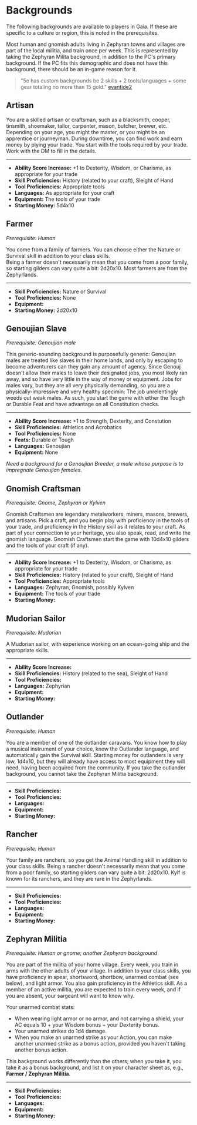 # Backgrounds

The following backgrounds are available to players in Gaia.  If these are specific to a culture or region, this is noted in the prerequisites.

Most human and gnomish adults living in Zephyran towns and villages are part of the local militia, and train once per week.  This is represented by taking the Zephyran Milita background, in addition to the PC's primary background.  If the PC fits this demographic and does not have this background, there should be an in-game reason for it.

> "5e has custom backgrounds be 2 skills + 2 tools/languages + some gear totaling no more than 15 gold." [evantide2](https://www.reddit.com/r/DnD/comments/6bix2t/if_theres_one_class_i_hate_its_because/dhn790s/)

## Artisan

You are a skilled artisan or craftsman, such as a blacksmith, cooper, tinsmith, shoemaker, tailor, carpenter, mason, butcher, brewer, etc.  Depending on your age, you might the master, or you might be an apprentice or journeyman.  During downtime, you can find work and earn money by plying your trade. You start with the tools required by your trade.  Work with the DM to fill in the details.

___
- **Ability Score Increase:** +1 to Dexterity, Wisdom, or Charisma, as appropriate for your trade
- **Skill Proficiencies:** History (related to your craft), Sleight of Hand
- **Tool Proficiencies:** Appropriate tools
- **Languages:** As appropriate for your craft
- **Equipment:** The tools of your trade
- **Starting Money:** 5d4x10

## Farmer

*Prerequisite: Human*

You come from a family of farmers.  You can choose either the Nature or Survival skill in addition to your class skills.  
Being a farmer doesn't necessarily mean that you come from a poor family, so starting gilders can vary quite a bit: 2d20x10.  Most farmers are from the Zephyrlands.

___
- **Skill Proficiencies:** Nature or Survival
- **Tool Proficiencies:** None
- **Equipment:** 
- **Starting Money:** 2d20x10

## Genoujian Slave

*Prerequisite: Genoujian male*

This generic-sounding background is purposefully generic:  Genoujian males are treated  like slaves in their home lands, and only by escaping to become adventurers can they gain any amount of agency.  Since Genouj doesn't allow their males to leave their designated jobs, you most likely ran away, and so have very little in the way of money or equipment.  Jobs for males vary, but they are all very physically demanding, so you are a physically-impressive and very healthy specimin:  The job unrelentingly weeds out weak males.  As such, you start the game with either the Tough or Durable Feat and have advantage on all Constitution checks.

___
- **Ability Score Increase:** +1 to Strength, Dexterity, and Constution
- **Skill Proficiencies:** Athletics and Acrobatics
- **Tool Proficiencies:** None
- **Feats:** Durable or Tough
- **Languages:** Genoujian
- **Equipment:** None

*Need a background for a Genoujian Breeder, a male whose purpose is to impregnate Genoujian females.*

## Gnomish Craftsman

*Prerequisite: Gnome, Zephyran or Kylven*

Gnomish Craftsmen are legendary metalworkers, miners, masons, brewers, and artisans.  Pick a craft, and you begin play with proficiency in the tools of your trade, and proficiency in the History skill as it relates to your craft.  As part of your connection to your heritage, you also speak, read, and write the gnomish language.  Gnomish Craftsmen start the game with 10d4x10 gilders and the tools of your craft (if any).

___
- **Ability Score Increase:** +1 to Dexterity, Wisdom, or Charisma, as appropriate for your trade
- **Skill Proficiencies:** History (related to your craft), Sleight of Hand
- **Tool Proficiencies:** Appropriate tools
- **Languages:** Zephyran, Gnomish, possibly Kylven
- **Equipment:** The tools of your trade
- **Starting Money:** 

## Mudorian Sailor

*Prerequisite: Mudorian*

A Mudorian sailor, with experience working on an ocean-going ship and the appropriate skills.
___
- **Ability Score Increase:** 
- **Skill Proficiencies:** History (related to the sea), Sleight of Hand
- **Tool Proficiencies:** 
- **Languages:** Zephyrian
- **Equipment:** 
- **Starting Money:** 


## Outlander

*Prerequisite: Human*

You are a member of one of the outlander caravans.  You know how to play a musical instrument of your choice, know the Outlander language, and automatically gain the Survival skill. Starting money for outlanders is very low, 1d4x10, but they will already have access to most equipment they will need, having been acquired from the community.  If you take the outlander background, you cannot take the Zephyran Militia background.

___
- **Skill Proficiencies:** 
- **Tool Proficiencies:** 
- **Languages:** 
- **Equipment:** 
- **Starting Money:** 

## Rancher

*Prerequisite: Human*

Your family are ranchers, so you get the Animal Handling skill in addition to your class skills.  Being a rancher doesn't necessarily mean that you come from a poor family, so starting gilders can vary quite a bit: 2d20x10.  Kylf is known for its ranchers, and they are rare in the Zephyrlands.

___
- **Skill Proficiencies:** 
- **Tool Proficiencies:** 
- **Languages:** 
- **Equipment:** 
- **Starting Money:** 

## Zephyran Militia

*Prerequisite: Human or gnome; another Zephyran background*

You are part of the militia of your home village.  Every week, you train in arms with the other adults of your village.  In addition to your class skills, you have proficiency in spear, shortsword, shortbow, unarmed combat (see below), and light armor.  You also gain proficiency in the Athletics skill. As a member of an active militia, you are expected to train every week, and if you are absent, your sargeant will want to know why.

Your unarmed combat stats:

* When wearing light armor or no armor, and not carrying a shield, your AC equals 10 + your Wisdom bonus + your Dexterity bonus.
* Your unarmed strikes do 1d4 damage.
* When you make an unarmed strike as your Action, you can make another unarmed strike as a bonus action, provided you haven't taking another bonus action.

This background works differently than the others; when you take it, you take it as a bonus background, and list it on your character sheet as, e.g., **Farmer / Zephyran Militia**.


___
- **Skill Proficiencies:** 
- **Tool Proficiencies:** 
- **Languages:** 
- **Equipment:** 
- **Starting Money:** 
